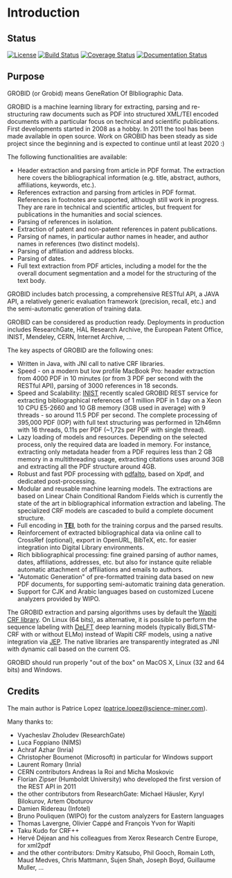<h1>Introduction</h1>

## Status

[![License](http://img.shields.io/:license-apache-blue.svg)](http://www.apache.org/licenses/LICENSE-2.0.html)
[![Build Status](https://travis-ci.org/kermitt2/grobid.svg?branch=master)](https://travis-ci.org/kermitt2/grobid)
[![Coverage Status](https://coveralls.io/repos/kermitt2/grobid/badge.svg)](https://coveralls.io/r/kermitt2/grobid)
[![Documentation Status](https://readthedocs.org/projects/grobid/badge/?version=latest)](https://readthedocs.org/projects/grobid/?badge=latest)


## Purpose

GROBID (or Grobid) means GeneRation Of BIbliographic Data. 

GROBID is a machine learning library for extracting, parsing and re-structuring raw documents such as PDF into structured XML/TEI encoded documents with a particular focus on technical and scientific publications. First developments started in 2008 as a hobby. In 2011 the tool has been made available in open source. Work on GROBID has been steady as side project since the beginning and is expected to continue until at least 2020 :)

The following functionalities are available:

+ Header extraction and parsing from article in PDF format. The extraction here covers the bibliographical information (e.g. title, abstract, authors, affiliations, keywords, etc.).
+ References extraction and parsing from articles in PDF format. References in footnotes are supported, although still work in progress. They are rare in technical and scientific articles, but frequent for publications in the humanities and social sciences. 
+ Parsing of references in isolation.
+ Extraction of patent and non-patent references in patent publications.
+ Parsing of names, in particular author names in header, and author names in references (two distinct models).
+ Parsing of affiliation and address blocks. 
+ Parsing of dates.
+ Full text extraction from PDF articles, including a model for the the overall document segmentation and a model for the structuring of the text body.

GROBID includes batch processing, a comprehensive RESTful API, a JAVA API, a relatively generic evaluation framework (precision, recall, etc.) and the semi-automatic generation of training data. 

GROBID can be considered as production ready. Deployments in production includes ResearchGate, HAL Research Archive, the European Patent Office, INIST, Mendeley, CERN, Internet Archive, ...

The key aspects of GROBID are the following ones:

+ Written in Java, with JNI call to native CRF libraries. 
+ Speed - on a modern but low profile MacBook Pro: header extraction from 4000 PDF in 10 minutes (or from 3 PDF per second with the RESTful API), parsing of 3000 references in 18 seconds. 
+ Speed and Scalability: [INIST](http://www.inist.fr) recently scaled GROBID REST service for extracting bibliographical references of 1 million PDF in 1 day on a Xeon 10 CPU E5-2660 and 10 GB memory (3GB used in average) with 9 threads - so around 11.5 PDF per second. The complete processing of 395,000 PDF (IOP) with full text structuring was performed in 12h46mn with 16 threads, 0.11s per PDF (~1,72s per PDF with single thread).
+ Lazy loading of models and resources. Depending on the selected process, only the required data are loaded in memory. For instance, extracting only metadata header from a PDF requires less than 2 GB memory in a multithreading usage, extracting citations uses around 3GB and extracting all the PDF structure around 4GB.  
+ Robust and fast PDF processing with [pdfalto](https://github.com/kermitt2/pdfalto), based on Xpdf, and dedicated post-processing.
+ Modular and reusable machine learning models. The extractions are based on Linear Chain Conditional Random Fields which is currently the state of the art in bibliographical information extraction and labeling. The specialized CRF models are cascaded to build a complete document structure.  
+ Full encoding in [__TEI__](http://www.tei-c.org/Guidelines/P5/index.xml), both for the training corpus and the parsed results.
+ Reinforcement of extracted bibliographical data via online call to CrossRef (optional), export in OpenURL, BibTeX, etc. for easier integration into Digital Library environments. 
+ Rich bibliographical processing: fine grained parsing of author names, dates, affiliations, addresses, etc. but also for instance quite reliable automatic attachment of affiliations and emails to authors. 
+ "Automatic Generation" of pre-formatted training data based on new PDF documents, for supporting semi-automatic training data generation. 
+ Support for CJK and Arabic languages based on customized Lucene analyzers provided by WIPO.

The GROBID extraction and parsing algorithms uses by default the [Wapiti CRF library](http://wapiti.limsi.fr). On Linux (64 bits), as alternative, it is possible to perform the sequence labeling with [DeLFT](https://github.com/kermitt2/delft) deep learning models (typically BidLSTM-CRF with or without ELMo) instead of Wapiti CRF models, using a native integration via [JEP](https://github.com/ninia/jep). The native libraries are transparently integrated as JNI with dynamic call based on the current OS. 

GROBID should run properly "out of the box" on MacOS X, Linux (32 and 64 bits) and Windows. 

## Credits

The main author is Patrice Lopez (patrice.lopez@science-miner.com).

Many thanks to:

* Vyacheslav Zholudev (ResearchGate)
* Luca Foppiano (NIMS) 
* Achraf Azhar (Inria)
* Christopher Boumenot (Microsoft) in particular for Windows support
* Laurent Romary (Inria)
* CERN contributors Andreas la Roi and Micha Moskovic
* Florian Zipser (Humboldt University) who developed the first version of the REST API in 2011
* the other contributors from ResearchGate: Michael Häusler, Kyryl Bilokurov, Artem Oboturov
* Damien Ridereau (Infotel)
* Bruno Pouliquen (WIPO) for the custom analyzers for Eastern languages
* Thomas Lavergne, Olivier Cappé and François Yvon for Wapiti
* Taku Kudo for CRF++
* Hervé Déjean and his colleagues from Xerox Research Centre Europe, for xml2pdf
* and the other contributors: Dmitry Katsubo, Phil Gooch, Romain Loth, Maud Medves, Chris Mattmann, Sujen Shah, Joseph Boyd, Guillaume Muller, ...

